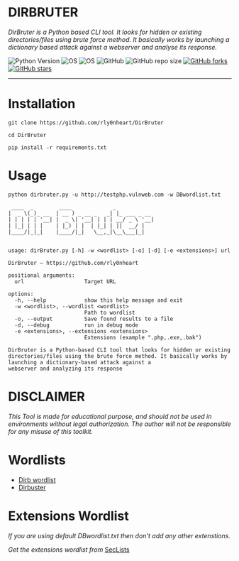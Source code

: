 # DIRBRUTER
*DirBruter is a Python based CLI tool. It looks for hidden or existing directories/files using brute force method. It basically works by launching a dictionary based attack against a webserver and analyse its response.*

![Python Version](https://img.shields.io/badge/python-3.x-blue?style=flat&logo=python)
![OS](https://img.shields.io/badge/OS-GNU%2FLinux-red?style=flat&logo=linux)
![OS](https://img.shields.io/badge/OS-Windows-blue?style=flat&logo=windows)
![GitHub](https://img.shields.io/github/license/rly0nheart/DirBruter?style=flat&logo=github)
![GitHub repo size](https://img.shields.io/github/repo-size/rly0nheart/DirBruter?style=flat&logo=github)
[![GitHub forks](https://img.shields.io/github/forks/rly0nheart/DirBruter?style=flat&logo=github)](https://github.com/rly0nheart/DirBruter/network)
[![GitHub stars](https://img.shields.io/github/stars/rly0nheart/DirBruter?style=flat&logo=github)](https://github.com/rly0nheart/DirBruter/stargazers)
***

# Installation

```
git clone https://github.com/rly0nheart/DirBruter
```

```
cd DirBruter
```

```
pip install -r requirements.txt
```


# Usage
```
python dirbruter.py -u http://testphp.vulnweb.com -w DBwordlist.txt
```
```
 ____  _        ____             _            
|  _ \(_)_ __  | __ ) _ __ _   _| |_ ___ _ __ 
| | | | | '__| |  _ \| '__| | | | __/ _ \ '__|
| |_| | | |    | |_) | |  | |_| | ||  __/ |   
|____/|_|_|    |____/|_|   \__,_|\__\___|_|   
                                              

usage: dirBruter.py [-h] -w <wordlist> [-o] [-d] [-e <extensions>] url

DirBruter — https://github.com/rly0nheart

positional arguments:
  url                   Target URL

options:
  -h, --help            show this help message and exit
  -w <wordlist>, --wordlist <wordlist>
                        Path to wordlist
  -o, --output          Save found results to a file
  -d, --debug           run in debug mode
  -e <extensions>, --extensions <extensions>
                        Extensions (example ".php,.exe,.bak")

DirBruter is a Python-based CLI tool that looks for hidden or existing directories/files using the brute force method. It basically works by launching a dictionary-based attack against a
webserver and analyzing its response

```

# DISCLAIMER

*This Tool is made for educational purpose, and should not be used in environments without legal authorization. The author will not be responsible for any misuse of this toolkit.*


# Wordlists
 
* [Dirb wordlist](https://github.com/v0re/dirb/tree/master/wordlists)
* [Dirbuster](https://github.com/daviddias/node-dirbuster/tree/master/lists)


# Extensions Wordlist
*If you are using default DBwordlist.txt then don't add any other extenstions.*

*Get the extensions wordlist from* [SecLists](https://github.com/danielmiessler/SecLists/blob/master/Discovery/Web-Content/web-extensions.txt)
